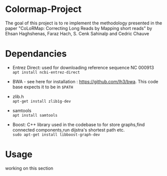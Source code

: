 # Colormap-Project
The goal of this project is to re implement the methodology presented in the paper "CoLoRMap: Correcting Long Reads by Mapping short reads" by Ehsan Haghshenas, Faraz Hach, S. Cenk Sahinalp and Cedric Chauve


# Dependancies

- Entrez Direct: used for downloading reference sequence NC 000913  
    ```apt install ncbi-entrez-direct```

- BWA - see here for installation : https://github.com/lh3/bwa. This code base expects it to be in ```$PATH```  

- zlib.h  
```apt-get install zlib1g-dev```

- samtools  
```apt install samtools```

- Boost: C++ library used in the codebase to for store graphs,find connected components,run dijstra's shortest path etc.  
```sudo apt-get install libboost-graph-dev```

# Usage

working on this section